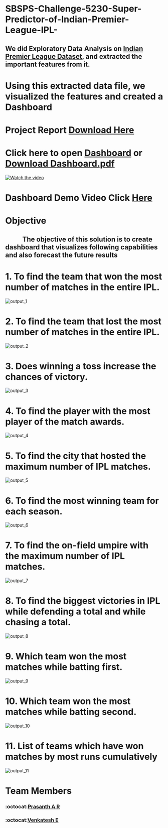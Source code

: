 # SBSPS-Challenge-5230-Super-Predictor-of-Indian-Premier-League-IPL-


## We did Exploratory Data Analysis on [Indian Premier League Dataset](https://github.com/smartinternz02/SBSPS-Challenge-5230-Super-Predictor-of-Indian-Premier-League-IPL-/blob/master/matches-DATASET.csv), and extracted the important features from it.

# Using this extracted data file, we visualized the features and created a Dashboard
# Project Report [Download Here](https://github.com/smartinternz02/SBSPS-Challenge-5230-Super-Predictor-of-Indian-Premier-League-IPL-/raw/master/Report.pdf)
# Click here to open [Dashboard](https://github.com/smartinternz02/SBSPS-Challenge-5230-Super-Predictor-of-Indian-Premier-League-IPL-/blob/master/Dashboard.pdf) or [Download Dashboard.pdf](https://github.com/smartinternz02/SBSPS-Challenge-5230-Super-Predictor-of-Indian-Premier-League-IPL-/raw/master/Dashboard.pdf) 


<!-- <object data="Dashboard.pdf" type="application/pdf">
    <embed src="https://github.com/smartinternz02/SBSPS-Challenge-5230-Super-Predictor-of-Indian-Premier-League-IPL-/Dashboard.pdf">
        <p style="font-size:25px;">Click here to <a href="https://github.com/smartinternz02/SBSPS-Challenge-5230-Super-Predictor-of-Indian-Premier-League-IPL-/raw/master/Dashboard.pdf">Download PDF</a>. </p>
    </embed>
</object> -->

<!-- https://drive.google.com/file/d/1XuPefzF9RePBK__5kADv1LM_mkC7sBAt/view?usp=sharing 1fGsW31LoHTwjjufiWmZYTuKTkY0TWLBw 
1ApGElz3Zc-Xu2U98qFbbxPQQjS1B48iA-->

[![Watch the video](https://drive.google.com/uc?export=view&id=1ApGElz3Zc-Xu2U98qFbbxPQQjS1B48iA)](https://www.youtube.com/watch?v=kTsoTImxmhc)


# Dashboard Demo Video Click [Here](https://www.youtube.com/watch?v=kTsoTImxmhc)


# Objective
## &nbsp;&nbsp;&nbsp;&nbsp;&nbsp;&nbsp;&nbsp;&nbsp;&nbsp;&nbsp; The objective of this solution is to create dashboard that visualizes following capabilities and also forecast the future results 
# 1. To find the team that won the most number of matches in the entire IPL. 
![output_1](images/task-01.png)
# 2. To find the team that lost the most number of matches in the entire IPL. 
![output_2](images/task-02.png)

# 3. Does winning a toss increase the chances of victory.
![output_3](images/task-03.png)

# 4. To find the player with the most player of the match awards. 
![output_4](images/task-04.png)

# 5. To find the city that hosted the maximum number of IPL matches. 
![output_5](images/task-05.png)

# 6. To find the most winning team for each season. 
![output_6](images/task-06.png)

# 7. To find the on-field umpire with the maximum number of IPL matches. 
![output_7](images/task-07.png)

# 8. To find the biggest victories in IPL while defending a total and while chasing a total. 
![output_8](images/task-08.png)

# 9. Which team won the most matches while batting first. 
![output_9](images/task-09.png)

# 10. Which team won the most matches while batting second. 
![output_10](images/task-10.png)

# 11. List of teams which have won matches by most runs cumulatively 
![output_11](images/task-11.png)

# Team Members
### :octocat:[Prasanth A R](https://github.com/ptech12)
### :octocat:[Venkatesh E](https://github.com/venkatesh-jacke)

